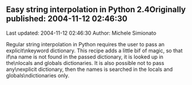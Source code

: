 ## Easy string interpolation in Python 2.4Originally published: 2004-11-12 02:46:30 
Last updated: 2004-11-12 02:46:30 
Author: Michele Simionato 
 
Regular string interpolation in Python requires the user to pass an explicit\nkeyword dictionary. This recipe adds a little bif of magic, so that if\na name is not found in the passed dictionary, it is looked up in the\nlocals and globals dictionaries. It is also possible not to pass any\nexplicit dictionary, then the names is searched in the locals and globals\ndictionaries only.